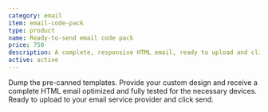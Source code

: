 ```yaml
---
category: email
item: email-code-pack
type: product
name: Ready-to-send email code pack
price: 750
description: A complete, responsive HTML email, ready to upload and click send.
active: active
---
```


Dump the pre-canned templates.  Provide your custom design and receive a complete HTML email optimized and fully tested for the necessary devices. Ready to upload to your email service provider and click send.